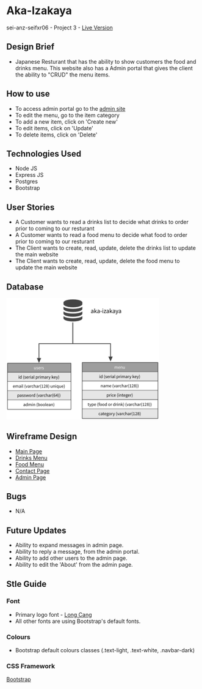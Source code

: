 # Aka-Izakaya

sei-anz-seifxr06 - Project 3 - [Live Version](https://aka-izakaya.herokuapp.com/)

## Design Brief

- Japanese Resturant that has the ability to show customers the food and drinks menu. This website also has a Admin portal that gives the client the ability to "CRUD" the menu items.

## How to use

- To access admin portal go to the [admin site](https://aka-izakaya.herokuapp.com/admin)
- To edit the menu, go to the item category
- To add a new item, click on 'Create new'
- To edit items, click on 'Update'
- To delete items, click on 'Delete'

## Technologies Used

- Node JS
- Express JS
- Postgres
- Bootstrap

## User Stories

- A Customer wants to read a drinks list to decide what drinks to order prior to coming to our resturant
- A Customer wants to read a food menu to decide what food to order prior to coming to our resturant
- The Client wants to create, read, update, delete the drinks list to update the main website
- The Client wants to create, read, update, delete the food menu to update the main website

## Database

<img src="./client/assets/readme/database.webp" width="400px">

## Wireframe Design

- [Main Page](./client/assets/readme/main-page.webp)
- [Drinks Menu](./client/assets/readme/drinks-menu.webp)
- [Food Menu](./client/assets/readme/food-menu.webp)
- [Contact Page](./client/assets/readme/contact.webp)
- [Admin Page](./client/assets/readme/admin.webp)

## Bugs

- N/A

## Future Updates

- Ability to expand messages in admin page.
- Ability to reply a message, from the admin portal.
- Ability to add other users to the admin page.
- Ability to edit the 'About' from the admin page.

## Stle Guide

### Font

- Primary logo font - [Long Cang](https://fonts.google.com/specimen/Long+Cang)
- All other fonts are using Bootstrap's default fonts.

### Colours

- Bootstrap default colours classes (.text-light, .text-white, .navbar-dark)

### CSS Framework

[Bootstrap](https://getbootstrap.com/)
